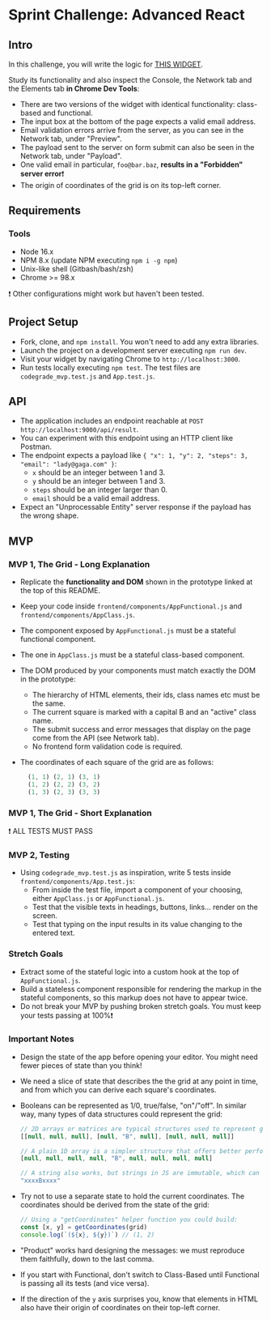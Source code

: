 # Sprint Challenge: Advanced React

## Intro

In this challenge, you will write the logic for [THIS WIDGET](https://advanced-react-grid.herokuapp.com/).

Study its functionality and also inspect the Console, the Network tab and the Elements tab **in Chrome Dev Tools**:

- There are two versions of the widget with identical functionality: class-based and functional.
- The input box at the bottom of the page expects a valid email address.
- Email validation errors arrive from the server, as you can see in the Network tab, under "Preview".
- The payload sent to the server on form submit can also be seen in the Network tab, under "Payload".
- One valid email in particular, `foo@bar.baz`, **results in a "Forbidden" server error**❗
- The origin of coordinates of the grid is on its top-left corner.

## Requirements

### Tools

- Node 16.x
- NPM 8.x (update NPM executing `npm i -g npm`)
- Unix-like shell (Gitbash/bash/zsh)
- Chrome >= 98.x

❗ Other configurations might work but haven't been tested.

## Project Setup

- Fork, clone, and `npm install`. You won't need to add any extra libraries.
- Launch the project on a development server executing `npm run dev`.
- Visit your widget by navigating Chrome to `http://localhost:3000`.
- Run tests locally executing `npm test`. The test files are `codegrade_mvp.test.js` and `App.test.js`.


## API

- The application includes an endpoint reachable at `POST http://localhost:9000/api/result`.
- You can experiment with this endpoint using an HTTP client like Postman.
- The endpoint expects a payload like `{ "x": 1, "y": 2, "steps": 3, "email": "lady@gaga.com" }`:
  - `x` should be an integer between 1 and 3.
  - `y` should be an integer between 1 and 3.
  - `steps` should be an integer larger than 0.
  - `email` should be a valid email address.
- Expect an "Unprocessable Entity" server response if the payload has the wrong shape.

## MVP

### MVP 1, The Grid - Long Explanation

- Replicate the **functionality and DOM** shown in the prototype linked at the top of this README.
- Keep your code inside `frontend/components/AppFunctional.js` and `frontend/components/AppClass.js`.
- The component exposed by `AppFunctional.js` must be a stateful functional component.
- The one in `AppClass.js` must be a stateful class-based component.
- The DOM produced by your components must match exactly the DOM in the prototype:
  - The hierarchy of HTML elements, their ids, class names etc must be the same.
  - The current square is marked with a capital B and an "active" class name.
  - The submit success and error messages that display on the page come from the API (see Network tab).
  - No frontend form validation code is required.
- The coordinates of each square of the grid are as follows:

  ```js
    (1, 1) (2, 1) (3, 1)
    (1, 2) (2, 2) (3, 2)
    (1, 3) (2, 3) (3, 3)
  ```

### MVP 1, The Grid - Short Explanation

❗ ALL TESTS MUST PASS

### MVP 2, Testing

- Using `codegrade_mvp.test.js` as inspiration, write 5 tests inside `frontend/components/App.test.js`:
  - From inside the test file, import a component of your choosing, either `AppClass.js` or `AppFunctional.js`.
  - Test that the visible texts in headings, buttons, links... render on the screen.
  - Test that typing on the input results in its value changing to the entered text.

### Stretch Goals

- Extract some of the stateful logic into a custom hook at the top of `AppFunctional.js`.
- Build a stateless component responsible for rendering the markup in the stateful components, so this markup does not have to appear twice.
- Do not break your MVP by pushing broken stretch goals. You must keep your tests passing at 100%❗

### Important Notes

- Design the state of the app before opening your editor. You might need fewer pieces of state than you think!
- We need a slice of state that describes the the grid at any point in time, and from which you can derive each square's coordinates.
- Booleans can be represented as 1/0, true/false, "on"/"off". In similar way, many types of data structures could represent the grid:

  ```js
  // 2D arrays or matrices are typical structures used to represent grids:
  [[null, null, null], [null, "B", null], [null, null, null]]

  // A plain 1D array is a simpler structure that offers better performance for huge grids:
  [null, null, null, null, "B", null, null, null, null]

  // A string also works, but strings in JS are immutable, which can be inconvenient:
  "xxxxBxxxx"
  ```

- Try not to use a separate state to hold the current coordinates. The coordinates should be derived from the state of the grid:

  ```js
  // Using a "getCoordinates" helper function you could build:
  const [x, y] = getCoordinates(grid)
  console.log(`(${x}, ${y})`) // (1, 2)
  ```

- "Product" works hard designing the messages: we must reproduce them faithfully, down to the last comma.
- If you start with Functional, don't switch to Class-Based until Functional is passing all its tests (and vice versa).
- If the direction of the `y` axis surprises you, know that elements in HTML also have their origin of coordinates on their top-left corner.
